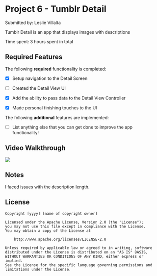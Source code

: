 # Project 6 - Tumblr Detail

Submitted by: Leslie Villalta

Tumblr Detail is an app that displays images with descriptions

Time spent: 3 hours spent in total

## Required Features

The following **required** functionality is completed:

- [x] Setup navigation to the Detail Screen
- [ ] Created the Detail View UI
- [x] Add the ability to pass data to the Detail View Controller
- [x] Made personal finishing touches to the UI


The following **additional** features are implemented:

- [ ] List anything else that you can get done to improve the app functionality!

## Video Walkthrough

<div>
    <a href="https://www.loom.com/share/05855417222046f1b35377479538cab1">
    </a>
    <a href="https://www.loom.com/share/05855417222046f1b35377479538cab1">
      <img style="max-width:300px;" src="https://cdn.loom.com/sessions/thumbnails/05855417222046f1b35377479538cab1-7173684cabfd55f7-full-play.gif">
    </a>
  </div>

## Notes

I faced issues with the description length.

## License

    Copyright [yyyy] [name of copyright owner]

    Licensed under the Apache License, Version 2.0 (the "License");
    you may not use this file except in compliance with the License.
    You may obtain a copy of the License at

        http://www.apache.org/licenses/LICENSE-2.0

    Unless required by applicable law or agreed to in writing, software
    distributed under the License is distributed on an "AS IS" BASIS,
    WITHOUT WARRANTIES OR CONDITIONS OF ANY KIND, either express or implied.
    See the License for the specific language governing permissions and
    limitations under the License.
